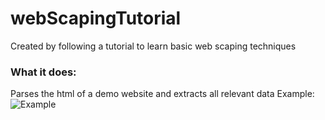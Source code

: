 # webScapingTutorial
Created by following a tutorial to learn basic web scaping techniques 

### What it does:
Parses the html of a demo website and extracts all relevant data
Example:
![Example](<img width="665" alt="Screen Shot 2023-10-07 at 3 22 48 PM" src="https://github.com/JakobMckenna/webScapingTutorial/assets/90879131/53e16001-06bd-4941-90e8-fc634ad2b817">)

